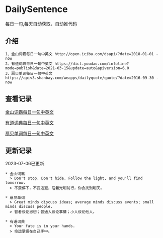 # DailySentence

每日一句,每天自动获取，自动推代码

## 介绍

```
1、金山词霸每日一句中英文 http://open.iciba.com/dsapi/?date=2018-01-01 - now
2、有道词典每日一句中英文 https://dict.youdao.com/infoline?mode=publish&date=2021-03-15&update=auto&apiversion=6.0
3、扇贝单词每日一句中英文 https://apiv3.shanbay.com/weapps/dailyquote/quote/?date=2016-09-30 - now
```

## 查看记录

[金山词霸每日一句中英文](./data/iciba/)

[有道词典每日一句中英文](./data/youdao/)

[扇贝单词每日一句中英文](./data/shanbay/)

## 更新记录
2023-07-06已更新 
```
* 金山词霸
  > Don't stop. Don't hide. Follow the light, and you'll find tomorrow.
  > 不要停下，不要逃避，沿着光明前行，你会找到明天。

* 扇贝单词
  > Great minds discuss ideas; average minds discuss events; small minds discuss people.
  > 智者谈论思想；普通人谈论事情；小人谈论他人。

* 有道词典
  > Your fate is in your hands.
  > 命运掌握在自己手中。

```
